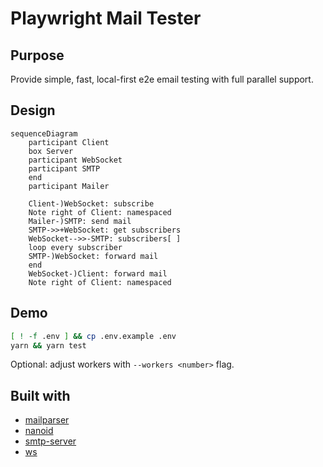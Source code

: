 # Playwright Mail Tester

## Purpose

Provide simple, fast, local-first e2e email testing with full parallel support.

## Design

```mermaid
sequenceDiagram
    participant Client
    box Server
    participant WebSocket
    participant SMTP
    end
    participant Mailer

    Client-)WebSocket: subscribe
    Note right of Client: namespaced
    Mailer-)SMTP: send mail
    SMTP->>+WebSocket: get subscribers
    WebSocket-->>-SMTP: subscribers[ ]
    loop every subscriber
    SMTP-)WebSocket: forward mail
    end
    WebSocket-)Client: forward mail
    Note right of Client: namespaced
```

## Demo

```sh
[ ! -f .env ] && cp .env.example .env
yarn && yarn test
```

Optional: adjust workers with `--workers <number>` flag.

## Built with

- [mailparser](https://github.com/nodemailer/mailparser)
- [nanoid](https://github.com/ai/nanoid)
- [smtp-server](https://github.com/nodemailer/smtp-server)
- [ws](https://github.com/websockets/ws)
